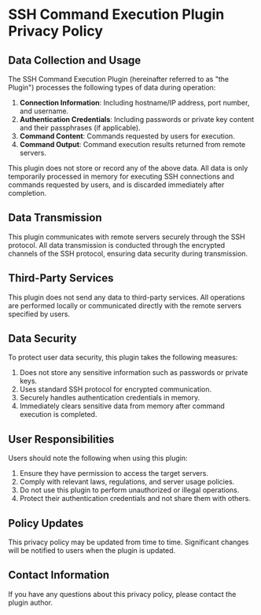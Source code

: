 # SSH Command Execution Plugin Privacy Policy

## Data Collection and Usage

The SSH Command Execution Plugin (hereinafter referred to as "the Plugin") processes the following types of data during operation:

1. **Connection Information**: Including hostname/IP address, port number, and username.
2. **Authentication Credentials**: Including passwords or private key content and their passphrases (if applicable).
3. **Command Content**: Commands requested by users for execution.
4. **Command Output**: Command execution results returned from remote servers.

This plugin does not store or record any of the above data. All data is only temporarily processed in memory for executing SSH connections and commands requested by users, and is discarded immediately after completion.

## Data Transmission

This plugin communicates with remote servers securely through the SSH protocol. All data transmission is conducted through the encrypted channels of the SSH protocol, ensuring data security during transmission.

## Third-Party Services

This plugin does not send any data to third-party services. All operations are performed locally or communicated directly with the remote servers specified by users.

## Data Security

To protect user data security, this plugin takes the following measures:

1. Does not store any sensitive information such as passwords or private keys.
2. Uses standard SSH protocol for encrypted communication.
3. Securely handles authentication credentials in memory.
4. Immediately clears sensitive data from memory after command execution is completed.

## User Responsibilities

Users should note the following when using this plugin:

1. Ensure they have permission to access the target servers.
2. Comply with relevant laws, regulations, and server usage policies.
3. Do not use this plugin to perform unauthorized or illegal operations.
4. Protect their authentication credentials and not share them with others.

## Policy Updates

This privacy policy may be updated from time to time. Significant changes will be notified to users when the plugin is updated.

## Contact Information

If you have any questions about this privacy policy, please contact the plugin author.